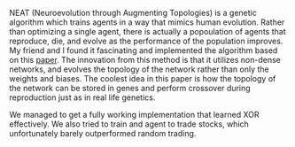NEAT (Neuroevolution through Augmenting Topologies) is a genetic algorithm which trains agents in a way that mimics human evolution. Rather than optimizing a single agent, there is actually a popoulation of agents that reproduce, die, and evolve as the performance of the population improves. My friend and I found it fascinating and implemented the algorithm based on this [paper](http://nn.cs.utexas.edu/downloads/papers/stanley.ec02.pdf). The innovation from this method is that it utilizes non-dense networks, and evolves the topology of the network rather than only the weights and biases. The coolest idea in this paper is how the topology of the network can be stored in genes and perform crossover during reproduction just as in real life genetics. 

We managed to get a fully working implementation that learned XOR effectively. We also tried to train and agent to trade stocks, which unfortunately barely outperformed random trading.